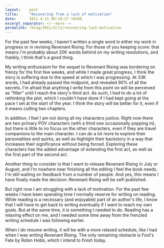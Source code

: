 ```yaml
---
layout:    post
title:     "Recovering from a lack of motivation"
date:      2011-4-11 09:19:27 +0100
excerpt_separator: <!--more-->
permalink: /blog/2011/4/11/recovering-lack-motivation
---
```


For the past few weeks, I haven't written a single word in either my work in progress or in revising Revenant Rising. For those of you keeping score: that means I'm probably about 20K words behind on my writing resolutions, and frankly, I think that's a good thing.

<!--more-->
My writing enthusiasm for the sequel to Revenant Rising was bordering on frenzy for the first few weeks, and while I made great progress, I think the story is suffering due to the speed at which I was progressing. At 33K words, I had already passed the midpoint, and revealed 90% of all the secrets. I'm afraid that anything I write from this point on will be perceived as &quot;filler&quot; until I reach the story's third act. As such, I had to do a lot of rethinking the plot, which I couldn't have done if I had kept going at the pace I set at the start of the year. I think the story will be better for it, even if it means cutting two chapters.

In addition, I feel I am not doing all my characters justice. Right now there are two primary POV characters (with a third one occasionally popping in), but there is little to no focus on the other characters, even if they are travel companions to the main character. I can do a lot more to explore their personalities and quirks, as well as highlight their backstory in a way that increases their significance without being forced. Exploring these characters has the added advantage of extending the first act, as well as the first part of the second act.

Another thing to consider is that I want to release Revenant Rising in July or August, and I'm nowhere near finishing all the editing I feel the book needs. I'm still waiting on feedback from a number of people. And yes, this means I have finally made the decision: Revenant Rising will be self-published.

But right now I am struggling with a lack of motivation. For the past few weeks I have been spending time I normally reserve for writing on reading. While reading is a necessary (and enjoyable) part of an author's life, I know that I will have to get back to writing eventually if I want to reach my own goals. But at the same time, it is something I needed to do. Reading has a relaxing effect on me, and I needed some time away from the frenzied writing schedule I was following earlier.

When I do resume writing, it will be with a more relaxed schedule, like I had when I was writing Revenant Rising. The only remaining obstacle is Fool's Fate by Robin Hobb, which I intend to finish today.


